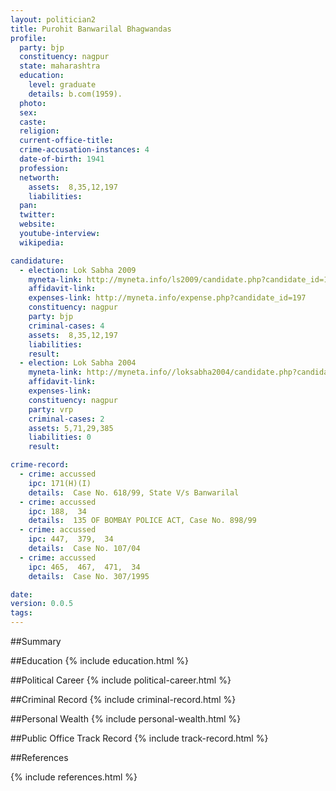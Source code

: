 ```yaml
---
layout: politician2
title: Purohit Banwarilal Bhagwandas
profile: 
  party: bjp
  constituency: nagpur
  state: maharashtra
  education: 
    level: graduate
    details: b.com(1959).
  photo: 
  sex: 
  caste: 
  religion: 
  current-office-title: 
  crime-accusation-instances: 4
  date-of-birth: 1941
  profession: 
  networth: 
    assets:  8,35,12,197
    liabilities: 
  pan: 
  twitter: 
  website: 
  youtube-interview: 
  wikipedia: 

candidature: 
  - election: Lok Sabha 2009
    myneta-link: http://myneta.info/ls2009/candidate.php?candidate_id=197
    affidavit-link: 
    expenses-link: http://myneta.info/expense.php?candidate_id=197
    constituency: nagpur 
    party: bjp
    criminal-cases: 4
    assets:  8,35,12,197
    liabilities: 
    result:  
  - election: Lok Sabha 2004
    myneta-link: http://myneta.info//loksabha2004/candidate.php?candidate_id=2539
    affidavit-link: 
    expenses-link: 
    constituency: nagpur 
    party: vrp
    criminal-cases: 2
    assets: 5,71,29,385
    liabilities: 0
    result:  

crime-record: 
  - crime: accussed
    ipc: 171(H)(I)
    details:  Case No. 618/99, State V/s Banwarilal   
  - crime: accussed
    ipc: 188,  34
    details:  135 OF BOMBAY POLICE ACT, Case No. 898/99  
  - crime: accussed
    ipc: 447,  379,  34
    details:  Case No. 107/04  
  - crime: accussed
    ipc: 465,  467,  471,  34
    details:  Case No. 307/1995  

date: 
version: 0.0.5
tags: 
---
```

##Summary


##Education
{% include education.html %}


##Political Career
{% include political-career.html %}


##Criminal Record
{% include criminal-record.html %}


##Personal Wealth
{% include personal-wealth.html %}


##Public Office Track Record
{% include track-record.html %}


##References


{% include references.html %}